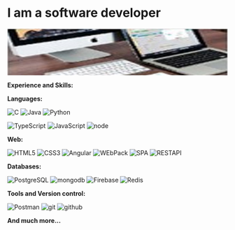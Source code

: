 # I am a software developer
<!-- ![BckGr](bckgr1.jpg) -->
<p><img align="center" src="bckgr1.jpg"/></p>

<p><strong>Experience and Skills:</strong></p>

<p><strong>Languages:</strong></p>

![C](https://img.shields.io/badge/-C/C++-grey?style=for-the-badge&logo=c&logoColor=white&labelColor=8E2DE2)
![Java](https://img.shields.io/badge/-java-grey?style=for-the-badge&logo=java&logoColor=white&labelColor=8E2DE2)
![Python](https://img.shields.io/badge/-Python-grey?style=for-the-badge&logo=python&logoColor=white&labelColor=8E2DE2)

![TypeScript](https://img.shields.io/badge/-TypeScript-grey?style=for-the-badge&logo=typescript&logoColor=white&labelColor=8E2DE2)
![JavaScript](https://img.shields.io/badge/-JavaScript-grey?style=for-the-badge&logo=javascript&logoColor=white&labelColor=8E2DE2)
![node](https://img.shields.io/badge/-node-grey?style=for-the-badge&logo=node.js&logoColor=white&labelColor=8E2DE2)

<p><strong>Web:</strong></p>

![HTML5](https://img.shields.io/badge/-html%205-grey?style=for-the-badge&logo=html5&logoColor=white&labelColor=8E2DE2)
![CSS3](https://img.shields.io/badge/-css%203-grey?style=for-the-badge&logo=css3&logoColor=white&labelColor=8E2DE2)
![Angular](https://img.shields.io/badge/-Angular-grey?style=for-the-badge&logo=Angular&logoColor=white&labelColor=8E2DE2)
![WEbPack](https://img.shields.io/badge/-WEbPack-grey?style=for-the-badge&logo=WEbPack&logoColor=white&labelColor=8E2DE2)
![SPA](https://img.shields.io/badge/-SPA-grey?style=for-the-badge&logo=SPA&logoColor=white&labelColor=8E2DE2)
![RESTAPI](https://img.shields.io/badge/-RESTAPI-grey?style=for-the-badge&logo=RESTAPI&logoColor=white&labelColor=8E2DE2)

<p><strong>Databases:</strong></p>

![PostgreSQL](https://img.shields.io/badge/-PostgreSQL-grey?style=for-the-badge&logo=postgresql&logoColor=white&labelColor=8E2DE2)
![mongodb](https://img.shields.io/badge/-mongodb-grey?style=for-the-badge&logo=mongodb&logoColor=white&labelColor=8E2DE2)
![Firebase](https://img.shields.io/badge/-Firebase-grey?style=for-the-badge&logo=firebase&logoColor=white&labelColor=8E2DE2)
![Redis](https://img.shields.io/badge/-Redis-grey?style=for-the-badge&logo=redis&logoColor=white&labelColor=8E2DE2)

<p><strong>Tools and Version control:</strong></p>

![Postman](https://img.shields.io/badge/-Postman-grey?style=for-the-badge&logo=Postman&logoColor=white&labelColor=8E2DE2)
![git](https://img.shields.io/badge/-git-grey?style=for-the-badge&logo=git&logoColor=white&labelColor=8E2DE2)
![github](https://img.shields.io/badge/-github-grey?style=for-the-badge&logo=github&logoColor=white&labelColor=8E2DE2)

<p><strong>And much more...</strong></p>

<!--
**ekarpovs/ekarpovs** is a ✨ _special_ ✨ repository because its `README.md` (this file) appears on your GitHub profile.

Here are some ideas to get you started:

- 🔭 I’m currently working on ...
- 🌱 I’m currently learning ...
- 👯 I’m looking to collaborate on ...
- 🤔 I’m looking for help with ...
- 💬 Ask me about ...
- 📫 How to reach me: ...
- 😄 Pronouns: ...
- ⚡ Fun fact: ...
-->

<!-- h1 h2 h3 h4 h5 h6 h7 h8 br b i strong em a pre code img tt div ins del sup sub p ol ul table thead tbody tfoot blockquote dl dt dd kbd q samp var hr ruby rt rp li tr td th s strike summary details caption figure figcaption abbr bdo cite dfn mark small span time wbr -->